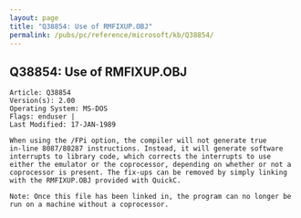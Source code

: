 ```yaml
---
layout: page
title: "Q38854: Use of RMFIXUP.OBJ"
permalink: /pubs/pc/reference/microsoft/kb/Q38854/
---
```


## Q38854: Use of RMFIXUP.OBJ

	Article: Q38854
	Version(s): 2.00
	Operating System: MS-DOS
	Flags: enduser |
	Last Modified: 17-JAN-1989
	
	When using the /FPi option, the compiler will not generate true
	in-line 8087/80287 instructions. Instead, it will generate software
	interrupts to library code, which corrects the interrupts to use
	either the emulator or the coprocessor, depending on whether or not a
	coprocessor is present. The fix-ups can be removed by simply linking
	with the RMFIXUP.OBJ provided with QuickC.
	
	Note: Once this file has been linked in, the program can no longer be
	run on a machine without a coprocessor.
